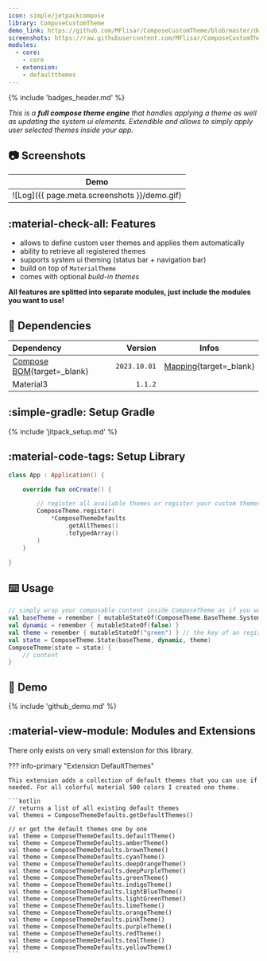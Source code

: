 ```yaml
---
icon: simple/jetpackcompose
library: ComposeCustomTheme
demo_link: https://github.com/MFlisar/ComposeCustomTheme/blob/master/demo/src/main/java/com/michaelflisar/composecustomtheme/demo
screenshots: https://raw.githubusercontent.com/MFlisar/ComposeCustomTheme/master/screenshots
modules:
  - core: 
    - core
  - extension:
    - defaultthemes
---
```


{% include 'badges_header.md' %}

<i>This is a **full compose theme engine** that handles applying a theme as well as updating the system ui elements. Extendible and allows to simply apply user selected themes inside your app.</i>

## :camera: Screenshots

| Demo |
|-|
| ![Log]({{ page.meta.screenshots }}/demo.gif) |

## :material-check-all: Features

* allows to define custom user themes and applies them automatically
* ability to retrieve all registered themes
* supports system ui theming (status bar + navigation bar)
* build on top of `MaterialTheme`
* comes with optional *build-in themes*

**All features are splitted into separate modules, just include the modules you want to use!**

## :link: Dependencies

| Dependency | Version | Infos |
|:-|-:|:-:|
| [Compose BOM](https://developer.android.com/jetpack/compose/bom/bom){target=_blank} | `2023.10.01` | [Mapping](https://developer.android.com/jetpack/compose/bom/bom-mapping){target=_blank} |
| Material3 | `1.1.2` | |

## :simple-gradle: Setup Gradle

{% include 'jitpack_setup.md' %}

## :material-code-tags: Setup Library

```kotlin
class App : Application() {

    override fun onCreate() {

        // register all available themes or register your custom themes
        ComposeTheme.register(
            *ComposeThemeDefaults
                .getAllThemes()
                .toTypedArray()
        )
    }

}
```

## :keyboard: Usage

```kotlin
// simply wrap your composable content inside ComposeTheme as if you would use MaterialTheme directly
val baseTheme = remember { mutableStateOf(ComposeTheme.BaseTheme.System) }
val dynamic = remember { mutableStateOf(false) }
val theme = remember { mutableStateOf("green") } // the key of an registered theme
val state = ComposeTheme.State(baseTheme, dynamic, theme)
ComposeTheme(state = state) {
    // content
}
```

## :dna: Demo

{% include 'github_demo.md' %}

## :material-view-module: Modules and Extensions

There only exists on very small extension for this library.

??? info-primary "Extension DefaultThemes"

    This extension adds a collection of default themes that you can use if needed. For all colorful material 500 colors I created one theme.

    ```kotlin
    // returns a list of all existing default themes
    val themes = ComposeThemeDefaults.getDefaultThemes()

    // or get the default themes one by one
    val theme = ComposeThemeDefaults.defaultTheme()
    val theme = ComposeThemeDefaults.amberTheme()
    val theme = ComposeThemeDefaults.brownTheme()
    val theme = ComposeThemeDefaults.cyanTheme()
    val theme = ComposeThemeDefaults.deepOrangeTheme()
    val theme = ComposeThemeDefaults.deepPurpleTheme()
    val theme = ComposeThemeDefaults.greenTheme()
    val theme = ComposeThemeDefaults.indigoTheme()
    val theme = ComposeThemeDefaults.lightBlueTheme()
    val theme = ComposeThemeDefaults.lightGreenTheme()
    val theme = ComposeThemeDefaults.limeTheme()
    val theme = ComposeThemeDefaults.orangeTheme()
    val theme = ComposeThemeDefaults.pinkTheme()
    val theme = ComposeThemeDefaults.purpleTheme()
    val theme = ComposeThemeDefaults.redTheme()
    val theme = ComposeThemeDefaults.tealTheme()
    val theme = ComposeThemeDefaults.yellowTheme()
    ```